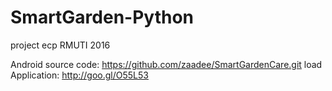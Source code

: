 # SmartGarden-Python
project ecp RMUTI 2016 

Android source code: https://github.com/zaadee/SmartGardenCare.git
load Application: http://goo.gl/O55L53
